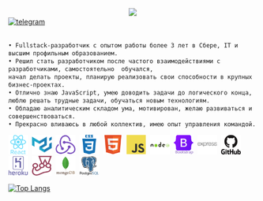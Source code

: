 <div id="header" align="center">
  <img src="https://media.giphy.com/media/GZu3NtMoA6Lp2alLKk/giphy.gif" width="100"/>
</div>

<div id="badges">
  <a href="https://t.me/qrioto">
    <img src="https://img.shields.io/badge/telegram-%40qrioto-blue" alt="telegram"/>
  </a>
  </div>
  <div>
  <a href="mailto:borisgadaborshev@gmail.com">
    <https://img.shields.io/badge/-gmail-red" alt="email"/>
  </a>
</div>
<img src="https://komarev.com/ghpvc/?username=your-github-username&style=flat-square&color=blue" alt=""/>

    • Fullstack-разработчик с опытом работы более 3 лет в Сбере, IT и высшим профильным образованием.
    • Решил стать разработчиком после частого взаимодействиями с разработчиками, самостоятельно  обучался, 
    начал делать проекты, планирую реализовать свои способности в крупных бизнес-проектах.
    • Отлично знаю JavaScript, умею доводить задачи до логического конца, 
    люблю решать трудные задачи, обучаться новым технологиям.
    • Обладаю аналитическим складом ума, мотивирован, желаю развиваться и совершенствоваться.
    • Прекрасно вливаюсь в любой коллектив, имею опыт управления командой.
    
   

  <img src="https://github.com/devicons/devicon/blob/master/icons/react/react-original-wordmark.svg" title="React" alt="React" width="40" height="40"/>&nbsp;
  <img src="https://github.com/devicons/devicon/blob/master/icons/materialui/materialui-original.svg" title="Material UI" alt="Material UI" width="40" height="40"/>&nbsp;
  <img src="https://github.com/devicons/devicon/blob/master/icons/redux/redux-original.svg" title="Redux" alt="Redux " width="40" height="40"/>&nbsp;
  <img src="https://github.com/devicons/devicon/blob/master/icons/css3/css3-plain-wordmark.svg"  title="CSS3" alt="CSS" width="40" height="40"/>&nbsp;
  <img src="https://github.com/devicons/devicon/blob/master/icons/html5/html5-original.svg" title="HTML5" alt="HTML" width="40" height="40"/>&nbsp;
  <img src="https://github.com/devicons/devicon/blob/master/icons/javascript/javascript-original.svg" title="JavaScript" alt="JavaScript" width="40" height="40"/>&nbsp;
  <img src="https://github.com/devicons/devicon/blob/master/icons/nodejs/nodejs-original-wordmark.svg" title="NodeJS" alt="NodeJS" width="40" height="40"/>&nbsp;
  <img src="https://raw.githubusercontent.com/devicons/devicon/1119b9f84c0290e0f0b38982099a2bd027a48bf1/icons/bootstrap/bootstrap-original-wordmark.svg" title="BootStrap" wigth="40" height="40"/>&nbsp;
  <img src="https://raw.githubusercontent.com/devicons/devicon/1119b9f84c0290e0f0b38982099a2bd027a48bf1/icons/express/express-original-wordmark.svg" title="Express" wigth="40" height="40"/>&nbsp;
  <img src="https://raw.githubusercontent.com/devicons/devicon/1119b9f84c0290e0f0b38982099a2bd027a48bf1/icons/github/github-original-wordmark.svg" title="Github" wigth="40" height="40"/>&nbsp;
  <img src="https://raw.githubusercontent.com/devicons/devicon/1119b9f84c0290e0f0b38982099a2bd027a48bf1/icons/heroku/heroku-original-wordmark.svg" title="heroku" wigth="40" height="40"/>&nbsp;
   <img src="https://raw.githubusercontent.com/devicons/devicon/1119b9f84c0290e0f0b38982099a2bd027a48bf1/icons/jest/jest-plain.svg" title="jest" wigth="40" height="40"/>&nbsp;
     <img src="https://raw.githubusercontent.com/devicons/devicon/1119b9f84c0290e0f0b38982099a2bd027a48bf1/icons/mongodb/mongodb-original-wordmark.svg" title="MongoDB" wigth="40" height="40"/>&nbsp;
   <img src="https://raw.githubusercontent.com/devicons/devicon/1119b9f84c0290e0f0b38982099a2bd027a48bf1/icons/postgresql/postgresql-original-wordmark.svg" title="MongoDB" wigth="40" height="40"/>&nbsp;
 </div>
 
 [![Top Langs](https://github-readme-stats.vercel.app/api/top-langs/?username=borisgadaborshev&layout=compact&theme=vision-friendly-dark)](https://github.com/anuraghazra/github-readme-stats)
